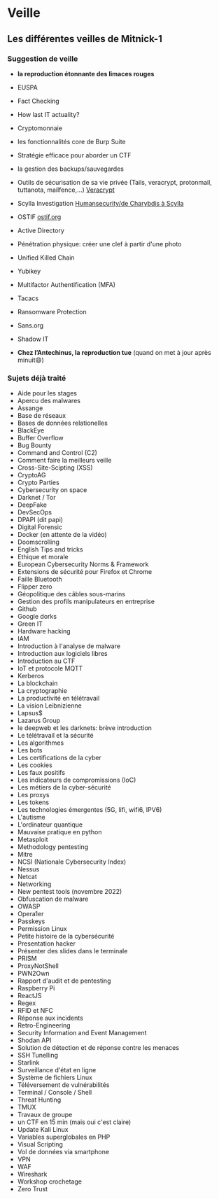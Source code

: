 # Veille

## Les différentes veilles de Mitnick-1

### Suggestion de veille

* **la reproduction étonnante des limaces rouges**

* EUSPA
* Fact Checking
* How last IT actuality?
* Cryptomonnaie
* les fonctionnalités core de Burp Suite
* Stratégie efficace pour aborder un CTF
* la gestion des backups/sauvegardes
* Outils de sécurisation de sa vie privée (Tails, veracrypt, protonmail, tuttanota, mailfence,...) [Veracrypt](https://www.nextinpact.com/article/25539/91703-veracrypt-comment-chiffrer-et-cacher-fichiers-disque-dur-externe-ou-clef-usb)
* Scylla Investigation [Humansecurity/de Charybdis à Scylla](https://www.humansecurity.com/learn/blog/poseidons-offspring-charybdis-and-scylla)
* OSTIF [ostif.org](https://ostif.org/)
* Active Directory 
* Pénétration physique: créer une clef à partir d'une photo
* Unified Killed Chain
* Yubikey
* Multifactor Authentification (MFA)
* Tacacs
* Ransomware Protection
* Sans.org
* Shadow IT

* **Chez l’Antechinus, la reproduction tue** (quand on met à jour après minuit😄)

### Sujets déjà traité

* Aide pour les stages
* Apercu des malwares
* Assange
* Base de réseaux
* Bases de données relationelles
* BlackEye
* Buffer Overflow
* Bug Bounty
* Command and Control (C2)
* Comment faire la meilleurs veille
* Cross-Site-Scipting (XSS)
* CryptoAG
* Crypto Parties
* Cybersecurity on space
* Darknet / Tor
* DeepFake
* DevSecOps
* DPAPI (dit papi)
* Digital Forensic
* Docker (en attente de la vidéo)
* Doomscrolling
* English Tips and tricks
* Ethique et morale
* European Cybersecurity Norms & Framework
* Extensions de sécurité pour Firefox et Chrome
* Faille Bluetooth
* Flipper zero
* Géopolitique des câbles sous-marins
* Gestion des profils manipulateurs en entreprise
* Github
* Google dorks
* Green IT
* Hardware hacking 
* IAM
* Introduction à l'analyse de malware
* Introduction aux logiciels libres
* Introduction au CTF
* IoT et protocole MQTT
* Kerberos
* La blockchain
* La cryptographie
* La productivité en télétravail
* La vision Leibnizienne
* Lapsus$
* Lazarus Group
* le deepweb et les darknets: brève introduction
* Le télétravail et la sécurité
* Les algorithmes
* Les bots
* Les certifications de la cyber
* Les cookies
* Les faux positifs
* Les indicateurs de compromissions (IoC)
* Les métiers de la cyber-sécurité
* Les proxys
* Les tokens
* Les technologies émergentes (5G, lifi, wifi6, IPV6)
* L'autisme
* L'ordinateur quantique
* Mauvaise pratique en python
* Metasploit
* Methodology pentesting
* Mitre
* NCSI (Nationale Cybersecurity Index)
* Nessus
* Netcat
* Networking
* New pentest tools (novembre 2022)
* Obfuscation de malware
* OWASP
* Opera1er
* Passkeys
* Permission Linux
* Petite histoire de la cybersécurité
* Presentation hacker
* Présenter des slides dans le terminale
* PRISM
* ProxyNotShell
* PWN2Own
* Rapport d'audit et de pentesting
* Raspberry Pi
* ReactJS
* Regex
* RFID et NFC
* Réponse aux incidents
* Retro-Engineering
* Security Information and Event Management
* Shodan API
* Solution de détection et de réponse contre les menaces
* SSH Tunelling
* Starlink
* Surveillance d'état en ligne
* Système de fichiers Linux
* Téléversement de vulnérabilités
* Terminal / Console / Shell
* Threat Hunting
* TMUX
* Travaux de groupe
* un CTF en 15 min (mais oui c'est claire)
* Update Kali Linux
* Variables superglobales en PHP
* Visual Scripting
* Vol de données via smartphone
* VPN
* WAF
* Wireshark
* Workshop crochetage
* Zero Trust
